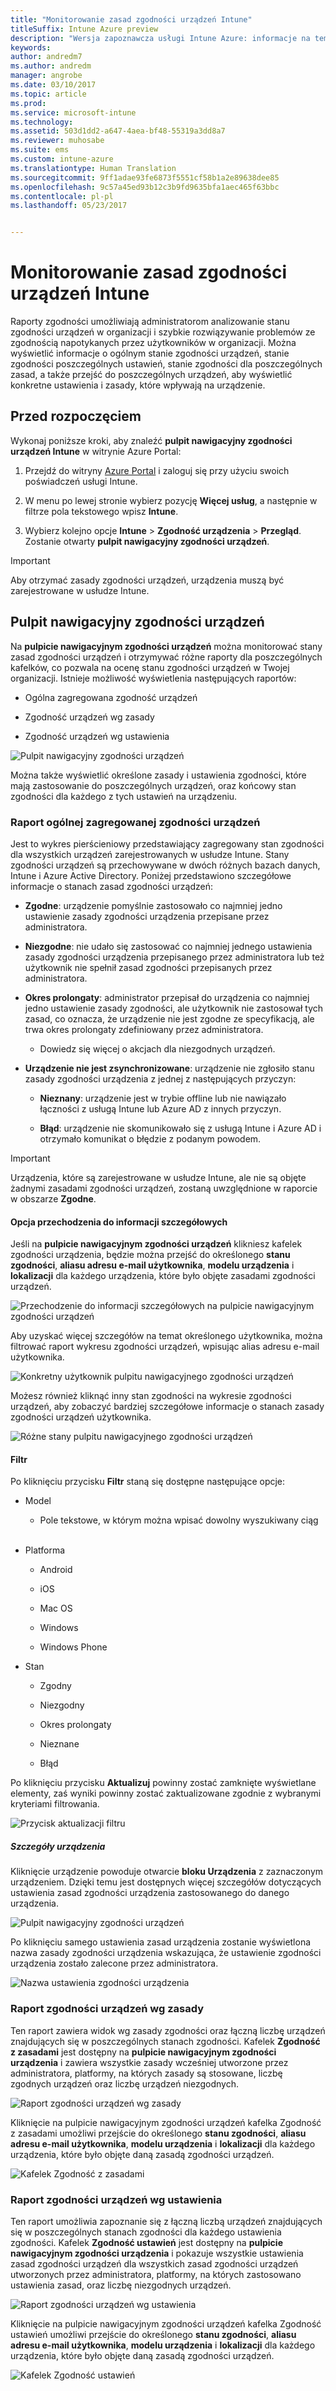 ```yaml
---
title: "Monitorowanie zasad zgodności urządzeń Intune"
titleSuffix: Intune Azure preview
description: "Wersja zapoznawcza usługi Intune Azure: informacje na temat monitorowania zasad zgodności urządzeń."
keywords: 
author: andredm7
ms.author: andredm
manager: angrobe
ms.date: 03/10/2017
ms.topic: article
ms.prod: 
ms.service: microsoft-intune
ms.technology: 
ms.assetid: 503d1dd2-a647-4aea-bf48-55319a3dd8a7
ms.reviewer: muhosabe
ms.suite: ems
ms.custom: intune-azure
ms.translationtype: Human Translation
ms.sourcegitcommit: 9ff1adae93fe6873f5551cf58b1a2e89638dee85
ms.openlocfilehash: 9c57a45ed93b12c3b9fd9635bfa1aec465f63bbc
ms.contentlocale: pl-pl
ms.lasthandoff: 05/23/2017


---
```

# <a name="monitor-intune-device-compliance-policies"></a>Monitorowanie zasad zgodności urządzeń Intune

Raporty zgodności umożliwiają administratorom analizowanie stanu zgodności urządzeń w organizacji i szybkie rozwiązywanie problemów ze zgodnością napotykanych przez użytkowników w organizacji. Można wyświetlić informacje o ogólnym stanie zgodności urządzeń, stanie zgodności poszczególnych ustawień, stanie zgodności dla poszczególnych zasad, a także przejść do poszczególnych urządzeń, aby wyświetlić konkretne ustawienia i zasady, które wpływają na urządzenie.

## <a name="before-you-begin"></a>Przed rozpoczęciem

Wykonaj poniższe kroki, aby znaleźć **pulpit nawigacyjny zgodności urządzeń Intune** w witrynie Azure Portal:

1.  Przejdź do witryny [Azure Portal](https://portal.azure.com) i zaloguj się przy użyciu swoich poświadczeń usługi Intune.

2.  W menu po lewej stronie wybierz pozycję **Więcej usług**, a następnie w filtrze pola tekstowego wpisz **Intune**.

3.  Wybierz kolejno opcje **Intune** &gt; **Zgodność urządzenia** &gt; **Przegląd**. Zostanie otwarty **pulpit nawigacyjny zgodności urządzeń**.

> [!IMPORTANT] 
> Aby otrzymać zasady zgodności urządzeń, urządzenia muszą być zarejestrowane w usłudze Intune.

## <a name="device-compliance-dashboard"></a>Pulpit nawigacyjny zgodności urządzeń

Na **pulpicie nawigacyjnym zgodności urządzeń** można monitorować stany zasad zgodności urządzeń i otrzymywać różne raporty dla poszczególnych kafelków, co pozwala na ocenę stanu zgodności urządzeń w Twojej organizacji. Istnieje możliwość wyświetlenia następujących raportów:

-   Ogólna zagregowana zgodność urządzeń

-   Zgodność urządzeń wg zasady

-   Zgodność urządzeń wg ustawienia

![Pulpit nawigacyjny zgodności urządzeń](./media/idc-1.png)

Można także wyświetlić określone zasady i ustawienia zgodności, które mają zastosowanie do poszczególnych urządzeń, oraz końcowy stan zgodności dla każdego z tych ustawień na urządzeniu.

### <a name="overall-device-compliance-aggregate-report"></a>Raport ogólnej zagregowanej zgodności urządzeń

Jest to wykres pierścieniowy przedstawiający zagregowany stan zgodności dla wszystkich urządzeń zarejestrowanych w usłudze Intune. Stany zgodności urządzeń są przechowywane w dwóch różnych bazach danych, Intune i Azure Active Directory. Poniżej przedstawiono szczegółowe informacje o stanach zasad zgodności urządzeń:

-   **Zgodne**: urządzenie pomyślnie zastosowało co najmniej jedno ustawienie zasady zgodności urządzenia przepisane przez administratora.

-   **Niezgodne**: nie udało się zastosować co najmniej jednego ustawienia zasady zgodności urządzenia przepisanego przez administratora lub też użytkownik nie spełnił zasad zgodności przepisanych przez administratora.

-   **Okres prolongaty**: administrator przepisał do urządzenia co najmniej jedno ustawienie zasady zgodności, ale użytkownik nie zastosował tych zasad, co oznacza, że urządzenie nie jest zgodne ze specyfikacją, ale trwa okres prolongaty zdefiniowany przez administratora.

    -   Dowiedz się więcej o akcjach dla niezgodnych urządzeń.

-   **Urządzenie nie jest zsynchronizowane**: urządzenie nie zgłosiło stanu zasady zgodności urządzenia z jednej z następujących przyczyn:

    -   **Nieznany**: urządzenie jest w trybie offline lub nie nawiązało łączności z usługą Intune lub Azure AD z innych przyczyn.

    -   **Błąd**: urządzenie nie skomunikowało się z usługą Intune i Azure AD i otrzymało komunikat o błędzie z podanym powodem.

> [!IMPORTANT] 
> Urządzenia, które są zarejestrowane w usłudze Intune, ale nie są objęte żadnymi zasadami zgodności urządzeń, zostaną uwzględnione w raporcie w obszarze **Zgodne**.

#### <a name="drill-down-option"></a>Opcja przechodzenia do informacji szczegółowych

Jeśli na **pulpicie nawigacyjnym zgodności urządzeń** klikniesz kafelek zgodności urządzenia, będzie można przejść do określonego **stanu zgodności**, **aliasu adresu e-mail użytkownika**, **modelu urządzenia** i **lokalizacji** dla każdego urządzenia, które było objęte zasadami zgodności urządzeń.

![Przechodzenie do informacji szczegółowych na pulpicie nawigacyjnym zgodności urządzeń](./media/idc-2.png)

Aby uzyskać więcej szczegółów na temat określonego użytkownika, można filtrować raport wykresu zgodności urządzeń, wpisując alias adresu e-mail użytkownika.

![Konkretny użytkownik pulpitu nawigacyjnego zgodności urządzeń](./media/idc-3.png)

Możesz również kliknąć inny stan zgodności na wykresie zgodności urządzeń, aby zobaczyć bardziej szczegółowe informacje o stanach zasady zgodności urządzeń użytkownika.

![Różne stany pulpitu nawigacyjnego zgodności urządzeń](./media/idc-4.png)

#### <a name="filter"></a>Filtr

Po kliknięciu przycisku **Filtr** staną się dostępne następujące opcje:

-   Model

    -   Pole tekstowe, w którym można wpisać dowolny wyszukiwany ciąg
<br></br>
-   Platforma

    -   Android

    -   iOS

    -   Mac OS

    -   Windows

    -   Windows Phone

-   Stan

    -   Zgodny

    -   Niezgodny

    -   Okres prolongaty

    -   Nieznane

    -   Błąd

Po kliknięciu przycisku **Aktualizuj** powinny zostać zamknięte wyświetlane elementy, zaś wyniki powinny zostać zaktualizowane zgodnie z wybranymi kryteriami filtrowania.

![Przycisk aktualizacji filtru](./media/idc-5.png)

##### <a name="device-details"></a>Szczegóły urządzenia

Kliknięcie urządzenie powoduje otwarcie **bloku Urządzenia** z zaznaczonym urządzeniem. Dzięki temu jest dostępnych więcej szczegółów dotyczących ustawienia zasad zgodności urządzenia zastosowanego do danego urządzenia.

![Pulpit nawigacyjny zgodności urządzeń](./media/idc-6.png)

Po kliknięciu samego ustawienia zasad urządzenia zostanie wyświetlona nazwa zasady zgodności urządzenia wskazująca, że ustawienie zgodności urządzenia zostało zalecone przez administratora.

![Nazwa ustawienia zgodności urządzenia](./media/idc-7.png)

### <a name="per-policy-device-compliance-report"></a>Raport zgodności urządzeń wg zasady

Ten raport zawiera widok wg zasady zgodności oraz łączną liczbę urządzeń znajdujących się w poszczególnych stanach zgodności. Kafelek **Zgodność z zasadami** jest dostępny na **pulpicie nawigacyjnym zgodności urządzenia** i zawiera wszystkie zasady wcześniej utworzone przez administratora, platformy, na których zasady są stosowane, liczbę zgodnych urządzeń oraz liczbę urządzeń niezgodnych.

![Raport zgodności urządzeń wg zasady](./media/idc-8.png)

Kliknięcie na pulpicie nawigacyjnym zgodności urządzeń kafelka Zgodność z zasadami umożliwi przejście do określonego **stanu zgodności**, **aliasu adresu e-mail użytkownika**, **modelu urządzenia** i **lokalizacji** dla każdego urządzenia, które było objęte daną zasadą zgodności urządzeń.

![Kafelek Zgodność z zasadami](./media/idc-9.png)

### <a name="per-setting-device-compliance-report"></a>Raport zgodności urządzeń wg ustawienia

Ten raport umożliwia zapoznanie się z łączną liczbą urządzeń znajdujących się w poszczególnych stanach zgodności dla każdego ustawienia zgodności. Kafelek **Zgodność ustawień** jest dostępny na **pulpicie nawigacyjnym zgodności urządzenia** i pokazuje wszystkie ustawienia zasad zgodności urządzeń dla wszystkich zasad zgodności urządzeń utworzonych przez administratora, platformy, na których zastosowano ustawienia zasad, oraz liczbę niezgodnych urządzeń.

![Raport zgodności urządzeń wg ustawienia](./media/idc-10.png)

Kliknięcie na pulpicie nawigacyjnym zgodności urządzeń kafelka Zgodność ustawień umożliwi przejście do określonego **stanu zgodności**, **aliasu adresu e-mail użytkownika**, **modelu urządzenia** i **lokalizacji** dla każdego urządzenia, które było objęte daną zasadą zgodności urządzeń.

![Kafelek Zgodność ustawień](./media/idc-11.png)

